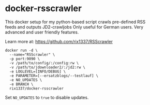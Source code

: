 # docker-rsscrawler
This docker setup for my python-based script crawls pre-defined RSS feeds and outputs JD2-crawljobs
Only useful for German users. Very advanced and user friendly features.

Learn more at:
https://github.com/rix1337/RSScrawler

```
docker run -d \
  --name="RSScrawler" \
  -p port:9090 \
  -v /path/to/config/:/config:rw \
  -v /path/to/jdownloader2/:/jd2:rw \
  -e LOGLEVEL=[INFO/DEBUG] \
  -e PARAMETER=[--ersatzblogs/--testlauf] \
  -e NO_UPDATES \
  -e BRANCH \
  rix1337/docker-rsscrawler
  ```
Set `NO_UPDATES` to `true` to disable updates.
